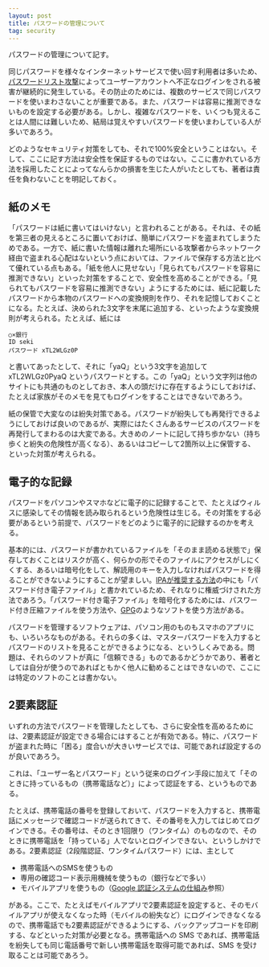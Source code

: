 ```yaml
---
layout: post
title: パスワードの管理について
tag: security
---
```

パスワードの管理について記す。

同じパスワードを様々なインターネットサービスで使い回す利用者は多いため、[パスワードリスト攻撃](https://www.jpcert.or.jp/pr/2014/pr140004.html)によってユーザーアカウントへ不正なログインをされる被害が継続的に発生している。その防止のためには、複数のサービスで同じパスワードを使いまわさないことが重要である。また、パスワードは容易に推測できないものを設定する必要がある。しかし、複雑なパスワードを、いくつも覚えることは人間には難しいため、結局は覚えやすいパスワードを使いまわしている人が多いであろう。

どのようなセキュリティ対策をしても、それで100%安全ということはない。そして、ここに記す方法は安全性を保証するものではない。ここに書かれている方法を採用したことによってなんらかの損害を生じた人がいたとしても、著者は責任を負わないことを明記しておく。

## 紙のメモ

「パスワードは紙に書いてはいけない」と言われることがある。それは、その紙を第三者の見えるところに置いておけば、簡単にパスワードを盗まれてしまうためである。一方で、紙に書いた情報は離れた場所にいる攻撃者からネットワーク経由で盗まれる心配はないという点においては、ファイルで保存する方法と比べて優れている点もある。「紙を他人に見せない」「見られてもパスワードを容易に推測できない」といった対策をすることで、安全性を高めることができる。「見られてもパスワードを容易に推測できない」ようにするためには、紙に記載したパスワードから本物のパスワードへの変換規則を作り、それを記憶しておくことになる。たとえば、決められた3文字を末尾に追加する、といったような変換規則が考えられる。たとえば、紙には

~~~
○×銀行
ID seki 
パスワード xTL2WLGz0P
~~~

と書いてあったとして、それに「yaQ」という3文字を追加して xTL2WLGz0PyaQ というパスワードとする。この「yaQ」という文字列は他のサイトにも共通のものとしておき、本人の頭だけに存在するようにしておけば、たとえば家族がそのメモを見てもログインをすることはできないであろう。

紙の保管で大変なのは紛失対策である。パスワードが紛失しても再発行できるようにしておけば良いのであるが、実際にはたくさんあるサービスのパスワードを再発行してまわるのは大変である。大きめのノートに記して持ち歩かない（持ち歩くと紛失の危険性が高くなる）、あるいはコピーして2箇所以上に保管する、といった対策が考えられる。

## 電子的な記録

パスワードをパソコンやスマホなどに電子的に記録することで、たとえばウィルスに感染してその情報を読み取られるという危険性は生じる。その対策をする必要があるという前提で、パスワードをどのように電子的に記録するのかを考える。

基本的には、パスワードが書かれているファイルを「そのまま読める状態で」保存しておくことはリスクが高く、何らかの形でそのファイルにアクセスがしにくくする、あるいは暗号化をして、解読用のキーを入力しなければパスワードを得ることができないようにすることが望ましい。[IPAが推奨する方法](http://www.ipa.go.jp/security/txt/2013/08outline.html)の中にも「パスワード付き電子ファイル」と書かれているため、それなりに権威づけされた方法であろう。「パスワード付き電子ファイル」を暗号化するためには、パスワード付き圧縮ファイルを使う方法や、[GPG](https://ja.wikipedia.org/wiki/GNU_Privacy_Guard)のようなソフトを使う方法がある。

パスワードを管理するソフトウェアは、パソコン用のものもスマホのアプリにも、いろいろなものがある。それらの多くは、マスターパスワードを入力するとパスワードのリストを見ることができるようになる、というしくみである。問題は、それらのソフトが真に「信頼できる」ものであるかどうかであり、著者としては自分が使うのであればともかく他人に勧めることはできないので、ここには特定のソフトのことは書かない。

## 2要素認証

いずれの方法でパスワードを管理したとしても、さらに安全性を高めるためには、2要素認証が設定できる場合にはすることが有効である。特に、パスワードが盗まれた時に「困る」度合いが大きいサービスでは、可能であれば設定するのが良いであろう。

これは、「ユーザー名とパスワード」という従来のログイン手段に加えて「そのときに持っているもの（携帯電話など）」によって認証をする、というものである。

たとえば、携帯電話の番号を登録しておいて、パスワードを入力すると、携帯電話にメッセージで確認コードが送られてきて、その番号を入力してはじめてログインできる。その番号は、そのとき1回限り（ワンタイム）のものなので、そのときに携帯電話を「持っている」人でないとログインできない、というしかけである。2要素認証（2段階認証、ワンタイムパスワード）には、主として

- 携帯電話へのSMSを使うもの
- 専用の確認コード表示用機械を使うもの（銀行などで多い）
- モバイルアプリを使うもの（[Google 認証システムの仕組み](/2016/03/26/GoogleAuthenticator/)参照）

がある。ここで、たとえばモバイルアプリで2要素認証を設定すると、そのモバイルアプリが使えなくなった時（モバイルの紛失など）にログインできなくなるので、携帯電話でも2要素認証ができるようにする、バックアップコードを印刷する、などといった対策が必要となる。携帯電話への SMS であれば、携帯電話を紛失しても同じ電話番号で新しい携帯電話を取得可能であれば、SMS を受け取ることは可能であろう。



